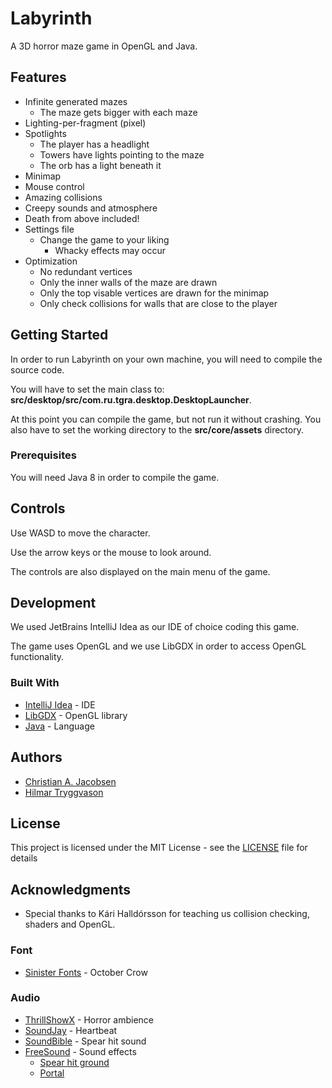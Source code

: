 # Labyrinth

A 3D horror maze game in OpenGL and Java.

## Features

* Infinite generated mazes
    * The maze gets bigger with each maze
* Lighting-per-fragment (pixel)
* Spotlights
    * The player has a headlight
    * Towers have lights pointing to the maze
    * The orb has a light beneath it
* Minimap
* Mouse control
* Amazing collisions
* Creepy sounds and atmosphere
* Death from above included!
* Settings file
    * Change the game to your liking
        * Whacky effects may occur
* Optimization
    * No redundant vertices
    * Only the inner walls of the maze are drawn
    * Only the top visable vertices are drawn for the minimap
    * Only check collisions for walls that are close to the player

## Getting Started

In order to run Labyrinth on your own machine, you will need to compile the source code.

You will have to set the main class to: **src/desktop/src/com.ru.tgra.desktop.DesktopLauncher**.

At this point you can compile the game, but not run it without crashing. You also have to set the working directory to the **src/core/assets** directory.

### Prerequisites

You will need Java 8 in order to compile the game.

## Controls

Use WASD to move the character.

Use the arrow keys or the mouse to look around.

The controls are also displayed on the main menu of the game.

## Development

We used JetBrains IntelliJ Idea as our IDE of choice coding this game.

The game uses OpenGL and we use LibGDX in order to access OpenGL functionality.

### Built With

* [IntelliJ Idea](https://www.jetbrains.com/idea/) - IDE
* [LibGDX](https://libgdx.badlogicgames.com/) - OpenGL library
* [Java](https://www.java.com/en/) - Language

## Authors

* [Christian A. Jacobsen](https://github.com/ChristianJacobsen/)
* [Hilmar Tryggvason](https://github.com/Indexu/)

## License

This project is licensed under the MIT License - see the [LICENSE](LICENSE) file for details

## Acknowledgments

* Special thanks to Kári Halldórsson for teaching us collision checking, shaders and OpenGL.

### Font

* [Sinister Fonts](https://www.dafont.com/october-crow.font?text=Labyrinth) - October Crow

### Audio

* [ThrillShowX](https://www.youtube.com/watch?v=nUyrTDvA5SY) - Horror ambience
* [SoundJay](https://www.soundjay.com/heartbeat-sound-effect.html) - Heartbeat
* [SoundBible](http://soundbible.com/tags-gory.html) - Spear hit sound
* [FreeSound](https://freesound.org/) - Sound effects
    * [Spear hit ground](https://freesound.org/people/Benboncan/sounds/103628/)
    * [Portal](https://freesound.org/people/Bzourk/sounds/322059/)